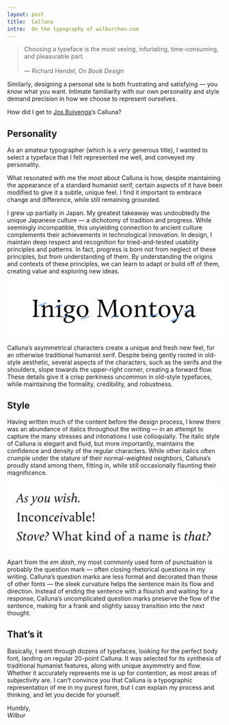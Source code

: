 ```yaml
---
layout: post
title:  Calluna 
intro:  On the typography of wilburchen.com
---
```


> Choosing a typeface is the most vexing, infuriating, time-consuming, and pleasurable part. <br> <br>— Richard Hendel, *On Book Design*

Similarly, designing a personal site is both frustrating and satisfying — you *know* what you want. Intimate familiarity with our own personality and style demand precision in how we choose to represent ourselves.

How did I get to <a href='https://www.myfonts.com/person/Jos_Buivenga/'>Jos Buivenga</a>’s Calluna?

## Personality

As an amateur typographer (which is a *very* generous title), I wanted to select a typeface that I felt represented me well, and conveyed my personality. 

What resonated with me the most about Calluna is how, despite maintaining the appearance of a standard humanist serif, certain aspects of it have been modified to give it a subtle, unique feel. I find it important to embrace change and difference, while still remaining grounded. 

I grew up partially in Japan. My greatest takeaway was undoubtedly the unique Japanese culture — a dichotomy of tradition and progress. While seemingly incompatible, this unyielding connection to ancient culture complements their achievements in technological innovation. In design, I maintain deep respect and recognition for tried-and-tested usability principles and patterns. In fact, progress is born not from neglect of these principles, but from understanding of them. By understanding the origins and contexts of these principles, we can learn to adapt or build off of them, creating value and exploring new ideas.

<img src="/files/2_24_calluna_1.png" data-action="zoom">

Calluna’s asymmetrical characters create a unique and fresh new feel, for an otherwise traditional humanist serif. Despite being gently rooted in old-style aesthetic, several aspects of the characters, such as the serifs and the shoulders, slope towards the upper-right corner, creating a forward flow. These details give it a crisp perkiness uncommon in old-style typefaces, while maintaining the formality, credibility, and robustness.



## Style

Having written much of the content before the design process, I knew there was an abundance of italics throughout the writing — in an attempt to capture the many stresses and intonations I use colloquially. The italic style of Calluna is elegant and fluid, but more importantly, maintains the confidence and density of the regular characters. While other italics often crumple under the stature of their normal-weighted neighbors, Calluna’s proudly stand among them, fitting in, while still occasionally flaunting their magnificence. 

<img src="/files/2_24_calluna_2.png" data-action="zoom">

Apart from the *em dash*, my most commonly used form of punctuation is probably the question mark — often closing rhetorical questions in my writing. Calluna’s question marks are less formal and decorated than those of other fonts — the sleek curvature helps the sentence main its flow and direction. Instead of ending the sentence with a flourish and waiting for a response, Calluna’s uncomplicated question marks preserve the flow of the sentence, making for a frank and slightly sassy transition into the next thought.

## That’s it

Basically, I went through dozens of typefaces, looking for the perfect body font, landing on regular 20-point Calluna. It was selected for its synthesis of traditional humanist features, along with unique asymmetry and flow. Whether it accurately represents me is up for contention, as most areas of subjectivity are. I can’t convince you that Calluna is a typographic representation of me in my purest form, but I *can* explain my process and thinking, and let you decide for yourself.

Humbly,<br>
*Wilbur*

